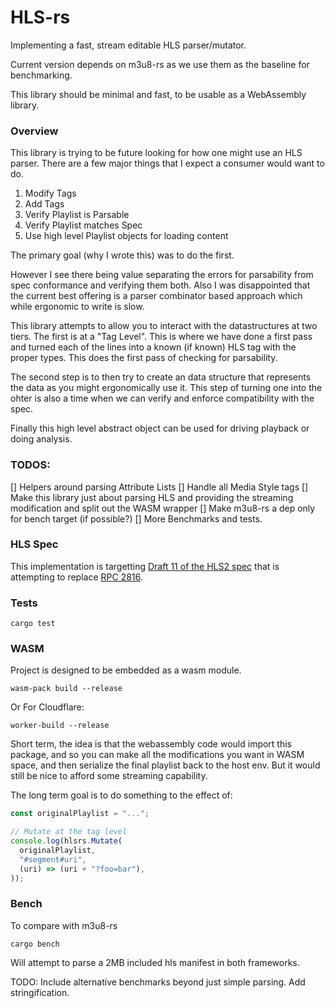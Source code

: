 # HLS-rs

Implementing a fast, stream editable HLS parser/mutator.

Current version depends on m3u8-rs as we use them as the baseline for benchmarking.

This library should be minimal and fast, to be usable as a WebAssembly library.

### Overview

This library is trying to be future looking for how one might use an HLS parser.  There are a few major
things that I expect a consumer would want to do.

1. Modify Tags
2. Add Tags
3. Verify Playlist is Parsable
4. Verify Playlist matches Spec
5. Use high level Playlist objects for loading content

The primary goal (why I wrote this) was to do the first.

However I see there being value separating the errors for parsability from spec conformance and verifying
them both.  Also I was disappointed that the current best offering is a parser combinator based approach
which while ergonomic to write is slow.

This library attempts to allow you to interact with the datastructures at two tiers.  The first is at a "Tag Level".  This is where we have done a first pass and turned each of the lines into a known (if known) HLS tag with the proper types.  This does the first pass of checking for parsability.

The second step is to then try to create an data structure that represents the data as you might ergonomically use it.  This step of turning one into the ohter is also a time when we can verify and enforce compatibility with the spec.

Finally this high level abstract object can be used for driving playback or doing analysis.


### TODOS:
[] Helpers around parsing Attribute Lists
[] Handle all Media Style tags
[] Make this library just about parsing HLS and providing the streaming modification and split out the WASM wrapper
[] Make m3u8-rs a dep only for bench target (if possible?)
[] More Benchmarks and tests.

### HLS Spec
This implementation is targetting [Draft 11 of the HLS2 spec](https://datatracker.ietf.org/doc/html/draft-pantos-hls-rfc8216bis) that is attempting to replace [RPC 2816](https://datatracker.ietf.org/doc/html/rfc8216).

### Tests

```
cargo test
```

### WASM
Project is designed to be embedded as a wasm module.

```
wasm-pack build --release
```

Or For Cloudflare:
```
worker-build --release
```

Short term, the idea is that the webassembly code would import this package, and so you can make all the
modifications you want in WASM space, and then serialize the final playlist back to the host env.  But it
would still be nice to afford some streaming capability.


The long term goal is to do something to the effect of:
```javascript
const originalPlaylist = "...";

// Mutate at the tag level
console.log(hlsrs.Mutate(
  originalPlaylist, 
  "#segment#uri",
  (uri) => (uri + "?foo=bar"),
));
```

### Bench
To compare with m3u8-rs
```
cargo bench
```

Will attempt to parse a 2MB included hls manifest in both frameworks.

TODO: Include alternative benchmarks beyond just simple parsing.  Add stringification.
